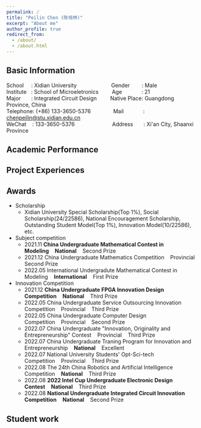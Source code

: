 ```yaml
---
permalink: /
title: "Peilin Chen (陈培林)"
excerpt: "About me"
author_profile: true
redirect_from: 
  - /about/
  - /about.html
---
```


## Basic Information
School&nbsp;&nbsp;&nbsp;&nbsp;&nbsp;:&nbsp;Xidian University&nbsp;&nbsp;&nbsp;&nbsp;&nbsp;&nbsp;&nbsp;&nbsp;&nbsp;&nbsp;&nbsp;&nbsp;&nbsp;&nbsp;&nbsp;&nbsp;&nbsp;&nbsp;&nbsp;&nbsp;&nbsp;&nbsp;&nbsp;Gender&nbsp;&nbsp;&nbsp;&nbsp;&nbsp;&nbsp;&nbsp;&nbsp;: Male                                                 
Institute&nbsp;&nbsp;&nbsp;:&nbsp;School of Microeletronics&nbsp;&nbsp;&nbsp;&nbsp;&nbsp;&nbsp;&nbsp;&nbsp;&nbsp;Age&nbsp;&nbsp;&nbsp;&nbsp;&nbsp;&nbsp;&nbsp;&nbsp;&nbsp;&nbsp;&nbsp;&nbsp;&nbsp;: 21                                                     
Major&nbsp;&nbsp;&nbsp;&nbsp;&nbsp;&nbsp;&nbsp;:&nbsp;Integrated Circuit Design&nbsp;&nbsp;&nbsp;&nbsp;&nbsp;&nbsp;&nbsp;&nbsp;&nbsp;Native Place: Guangdong Province, China      
Telephone:&nbsp;(+86) 133-3650-5376&nbsp;&nbsp;&nbsp;&nbsp;&nbsp;&nbsp;&nbsp;&nbsp;&nbsp;&nbsp;&nbsp;&nbsp;&nbsp;&nbsp;&nbsp;Mail&nbsp;&nbsp;&nbsp;&nbsp;&nbsp;&nbsp;&nbsp;&nbsp;&nbsp;&nbsp;&nbsp;&nbsp;&nbsp;: chenpeilin@stu.xidian.edu.cn                           
WeChat&nbsp;&nbsp;&nbsp;&nbsp;:&nbsp;133-3650-5376&nbsp;&nbsp;&nbsp;&nbsp;&nbsp;&nbsp;&nbsp;&nbsp;&nbsp;&nbsp;&nbsp;&nbsp;&nbsp;&nbsp;&nbsp;&nbsp;&nbsp;&nbsp;&nbsp;&nbsp;&nbsp;&nbsp;&nbsp;&nbsp;&nbsp;Address&nbsp;&nbsp;&nbsp;&nbsp;&nbsp;&nbsp;&nbsp;: Xi'an City, Shaanxi Province 

## Academic Performance


## Project Experiences



## Awards
* Scholarship
  - Xidian University Special Scholarship(Top 1%), Social Scholarship(24/22586), National Encouragement Scholarship, Outstanding Student Model(Top 1%), Innovation Model(10/22586), etc.
* Subject competition
  - 2021.11 **China Undergraduate Mathematical Contest in Modeling**&nbsp;&nbsp;&nbsp;&nbsp;**National**&nbsp;&nbsp;&nbsp;&nbsp;Second Prize
  - 2021.12 China Undergraduate Mathematics Competition&nbsp;&nbsp;&nbsp;&nbsp;Provincial Second Prize
  - 2022.05 International Undergradute Mathematical Contest in Modeling&nbsp;&nbsp;&nbsp;&nbsp;**International**&nbsp;&nbsp;&nbsp;&nbsp;First Prize
* Innovation Competition
  - 2021.12 **China Undergraduate FPGA Innovation Design Competition**&nbsp;&nbsp;&nbsp;&nbsp;**National**&nbsp;&nbsp;&nbsp;&nbsp;Third Prize
  - 2022.05 China Undergraduate Service Outsourcing Innovation Competition&nbsp;&nbsp;&nbsp;&nbsp;Provincial&nbsp;&nbsp;&nbsp;&nbsp;Third Prize
  - 2022.05 China Undergraduate Computer Design Competition&nbsp;&nbsp;&nbsp;&nbsp;Provincial&nbsp;&nbsp;&nbsp;&nbsp;Second Prize
  - 2022.07 China Undergraduate "Innovation, Originality and Entrepreneurship" Contest&nbsp;&nbsp;&nbsp;&nbsp;Provincial&nbsp;&nbsp;&nbsp;&nbsp;Third Prize
  - 2022.07 China Undergraduate Traning Program for Innovation and Entrepreneurship&nbsp;&nbsp;&nbsp;&nbsp;**National**&nbsp;&nbsp;&nbsp;&nbsp;Excellent
  - 2022.07 National University Students' Opt-Sci-tech Competition&nbsp;&nbsp;&nbsp;&nbsp;Provincial&nbsp;&nbsp;&nbsp;&nbsp;Third Prize
  - 2022.08 The 24th China Robotics and Artificial Intelligence Competition&nbsp;&nbsp;&nbsp;&nbsp;**National**&nbsp;&nbsp;&nbsp;&nbsp;Third Prize
  - 2022.08 **2022 Intel Cup Undergraduate Electronic Design Contest**&nbsp;&nbsp;&nbsp;&nbsp;**National**&nbsp;&nbsp;&nbsp;&nbsp;Third Prize
  - 2022.08 **National Undergraduate Integrated Circuit Innovation Competition**&nbsp;&nbsp;&nbsp;&nbsp;**National**&nbsp;&nbsp;&nbsp;&nbsp;Second Prize
## Student work


